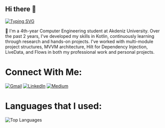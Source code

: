 ## Hi there 👋

<!--
**EbrarTikit/EbrarTikit** is a ✨ _special_ ✨ repository because its `README.md` (this file) appears on your GitHub profile.

Here are some ideas to get you started: -->

[![Typing SVG](https://readme-typing-svg.demolab.com?font=Fira+Code&size=23&duration=4000&pause=1000&center=true&width=650&lines=Ebrar+Tikit;Android+%7C+Native+Mobile+Application+Developer)](https://git.io/typing-svg)

👋  I'm a 4th-year Computer Engineering student at Akdeniz University. Over the past 2 years, I've developed my skills in Kotlin, 
continuously learning through research and hands-on projects. I've worked with multi-module project structures, MVVM architecture, 
Hilt for Dependency Injection, LiveData, and Flows in both my professional work and personal projects. 

# Connect With Me:

[![Gmail](https://img.shields.io/badge/Gmail-Profile-red)](mailto:tikitebrar@gmail.com)  [![LinkedIn](https://img.shields.io/badge/LinkedIn-Profile-blue)](https://www.linkedin.com/in/ebrartikit/)  [![Medium](https://img.shields.io/badge/Medium-Profile-black)](https://medium.com/@tikitebrar)

# Languages that I used: 

![Top Languages](https://github-readme-stats.vercel.app/api/top-langs/?username=EbrarTikit&layout=compact&theme=dark)




